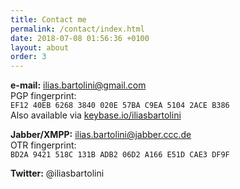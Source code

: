 ```yaml
---
title: Contact me
permalink: /contact/index.html
date: 2018-07-08 01:56:36 +0100
layout: about
order: 3
---
```


**e-mail:** ilias.bartolini@gmail.com  
PGP fingerprint:  
`EF12 40EB 6268 3840 020E 57BA C9EA 5104 2ACE B386`  
Also available via [keybase.io/iliasbartolini](https://keybase.io/iliasbartolini)

**Jabber/XMPP:** ilias.bartolini@jabber.ccc.de  
OTR fingerprint:  
`BD2A 9421 518C 131B ADB2 06D2 A166 E51D CAE3 DF9F`

**Twitter:** @iliasbartolini
